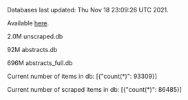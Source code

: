 Databases last updated: Thu Nov 18 23:09:26 UTC 2021. 

Available [here](https://github.com/cbeauhilton/ash-db/releases).

2.0M	unscraped.db

92M	abstracts.db

696M	abstracts_full.db

Current number of items in db:
[{"count(*)": 93309}]

Current number of scraped items in db:
[{"count(*)": 86485}]
